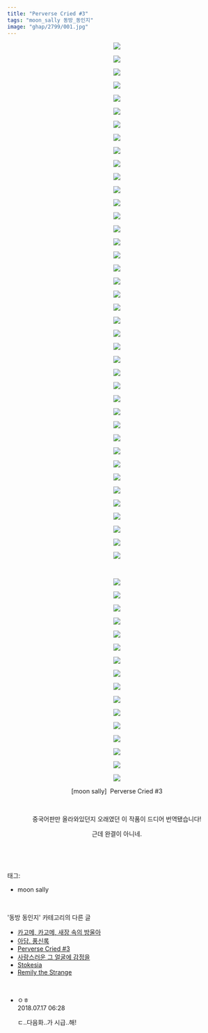 ```yaml
---
title: "Perverse Cried #3"
tags: "moon_sally 동방_동인지"
image: "ghap/2799/001.jpg"
---
```

<div class="article">
<p style="text-align: center; clear: none; float: none;"><img src="{{ site.nasurl }}/ghap/2799/001.jpg"/></p>
<p style="text-align: center; clear: none; float: none;"><img src="{{ site.nasurl }}/ghap/2799/002.jpg"/></p>
<p style="text-align: center; clear: none; float: none;"><img src="{{ site.nasurl }}/ghap/2799/003.jpg"/></p>
<p style="text-align: center; clear: none; float: none;"><img src="{{ site.nasurl }}/ghap/2799/004.jpg"/></p>
<p style="text-align: center; clear: none; float: none;"><img src="{{ site.nasurl }}/ghap/2799/005.jpg"/></p>
<p style="text-align: center; clear: none; float: none;"><img src="{{ site.nasurl }}/ghap/2799/006.jpg"/></p>
<p style="text-align: center; clear: none; float: none;"><img src="{{ site.nasurl }}/ghap/2799/007.jpg"/></p>
<p style="text-align: center; clear: none; float: none;"><img src="{{ site.nasurl }}/ghap/2799/008.jpg"/></p>
<p style="text-align: center; clear: none; float: none;"><img src="{{ site.nasurl }}/ghap/2799/009.jpg"/></p>
<p style="text-align: center; clear: none; float: none;"><img src="{{ site.nasurl }}/ghap/2799/010.jpg"/></p>
<p style="text-align: center; clear: none; float: none;"><img src="{{ site.nasurl }}/ghap/2799/011.jpg"/></p>
<p style="text-align: center; clear: none; float: none;"><img src="{{ site.nasurl }}/ghap/2799/012.jpg"/></p>
<p style="text-align: center; clear: none; float: none;"><img src="{{ site.nasurl }}/ghap/2799/013.jpg"/></p>
<p style="text-align: center; clear: none; float: none;"><img src="{{ site.nasurl }}/ghap/2799/014.jpg"/></p>
<p style="text-align: center; clear: none; float: none;"><img src="{{ site.nasurl }}/ghap/2799/015.jpg"/></p>
<p style="text-align: center; clear: none; float: none;"><img src="{{ site.nasurl }}/ghap/2799/016.jpg"/></p>
<p style="text-align: center; clear: none; float: none;"><img src="{{ site.nasurl }}/ghap/2799/017.jpg"/></p>
<p style="text-align: center; clear: none; float: none;"><img src="{{ site.nasurl }}/ghap/2799/018.jpg"/></p>
<p style="text-align: center; clear: none; float: none;"><img src="{{ site.nasurl }}/ghap/2799/019.jpg"/></p>
<p style="text-align: center; clear: none; float: none;"><img src="{{ site.nasurl }}/ghap/2799/020.jpg"/></p>
<p style="text-align: center; clear: none; float: none;"><img src="{{ site.nasurl }}/ghap/2799/021.jpg"/></p>
<p style="text-align: center; clear: none; float: none;"><img src="{{ site.nasurl }}/ghap/2799/022.jpg"/></p>
<p style="text-align: center; clear: none; float: none;"><img src="{{ site.nasurl }}/ghap/2799/023.jpg"/></p>
<p style="text-align: center; clear: none; float: none;"><img src="{{ site.nasurl }}/ghap/2799/024.jpg"/></p>
<p style="text-align: center; clear: none; float: none;"><img src="{{ site.nasurl }}/ghap/2799/025.jpg"/></p>
<p style="text-align: center; clear: none; float: none;"><img src="{{ site.nasurl }}/ghap/2799/026.jpg"/></p>
<p style="text-align: center; clear: none; float: none;"><img src="{{ site.nasurl }}/ghap/2799/027.jpg"/></p>
<p style="text-align: center; clear: none; float: none;"><img src="{{ site.nasurl }}/ghap/2799/028.jpg"/></p>
<p style="text-align: center; clear: none; float: none;"><img src="{{ site.nasurl }}/ghap/2799/029.jpg"/></p>
<p style="text-align: center; clear: none; float: none;"><img src="{{ site.nasurl }}/ghap/2799/030.jpg"/></p>
<p style="text-align: center; clear: none; float: none;"><img src="{{ site.nasurl }}/ghap/2799/031.jpg"/></p>
<p style="text-align: center; clear: none; float: none;"><img src="{{ site.nasurl }}/ghap/2799/032.jpg"/></p>
<p style="text-align: center; clear: none; float: none;"><img src="{{ site.nasurl }}/ghap/2799/033.jpg"/></p>
<p style="text-align: center; clear: none; float: none;"><img src="{{ site.nasurl }}/ghap/2799/034.jpg"/></p>
<p style="text-align: center; clear: none; float: none;"><img src="{{ site.nasurl }}/ghap/2799/035.jpg"/></p>
<p style="text-align: center; clear: none; float: none;"><img src="{{ site.nasurl }}/ghap/2799/036.jpg"/></p>
<p style="text-align: center; clear: none; float: none;"><img src="{{ site.nasurl }}/ghap/2799/037.jpg"/></p>
<p style="text-align: center; clear: none; float: none;"><img src="{{ site.nasurl }}/ghap/2799/038.jpg"/></p>
<p style="text-align: center; clear: none; float: none;"><img src="{{ site.nasurl }}/ghap/2799/039.jpg"/></p>
<p style="text-align: center; clear: none; float: none;"><img src="{{ site.nasurl }}/ghap/2799/040.jpg"/></p>
<p style="text-align: center; clear: none; float: none;"><br/></p>
<p style="text-align: center; clear: none; float: none;"><img src="{{ site.nasurl }}/ghap/2799/041.jpg"/></p>
<p style="text-align: center; clear: none; float: none;"><img src="{{ site.nasurl }}/ghap/2799/042.jpg"/></p>
<p style="text-align: center; clear: none; float: none;"><img src="{{ site.nasurl }}/ghap/2799/043.jpg"/></p>
<p style="text-align: center; clear: none; float: none;"><img src="{{ site.nasurl }}/ghap/2799/044.jpg"/></p>
<p style="text-align: center; clear: none; float: none;"><img src="{{ site.nasurl }}/ghap/2799/045.jpg"/></p>
<p style="text-align: center; clear: none; float: none;"><img src="{{ site.nasurl }}/ghap/2799/046.jpg"/></p>
<p style="text-align: center; clear: none; float: none;"><img src="{{ site.nasurl }}/ghap/2799/047.jpg"/></p>
<p style="text-align: center; clear: none; float: none;"><img src="{{ site.nasurl }}/ghap/2799/048.jpg"/></p>
<p style="text-align: center; clear: none; float: none;"><img src="{{ site.nasurl }}/ghap/2799/049.jpg"/></p>
<p style="text-align: center; clear: none; float: none;"><img src="{{ site.nasurl }}/ghap/2799/050.jpg"/></p>
<p style="text-align: center; clear: none; float: none;"><img src="{{ site.nasurl }}/ghap/2799/051.jpg"/></p>
<p style="text-align: center; clear: none; float: none;"><img src="{{ site.nasurl }}/ghap/2799/052.jpg"/></p>
<p style="text-align: center; clear: none; float: none;"><img src="{{ site.nasurl }}/ghap/2799/053.jpg"/></p>
<p style="text-align: center; clear: none; float: none;"><img src="{{ site.nasurl }}/ghap/2799/054.jpg"/></p>
<p style="text-align: center; clear: none; float: none;"><img src="{{ site.nasurl }}/ghap/2799/055.jpg"/></p>
<p style="text-align: center; clear: none; float: none;"><img src="{{ site.nasurl }}/ghap/2799/056.jpg"/></p>
<p style="text-align: center; clear: none; float: none;">[moon sally]  Perverse Cried #3</p>
<p style="text-align: center; clear: none; float: none;"><br/></p>
<p style="text-align: center; clear: none; float: none;">중국어판만 올라와있던지 오래였던 이 작품이 드디어 번역됐습니다!</p>
<p style="text-align: center; clear: none; float: none;">근데 완결이 아니네.<br/></p>
<p><br/></p>
</div><br/>
<div class="tagTrail">
<p>태그: </p>
<ul>
<li>moon sally</li>
</ul>
</div><br/>
<div class="another">
<p>'동방 동인지' 카테고리의 다른 글</p>
<ul>
<li><a href="/2016-12-01-ghap_2801">카고메, 카고메, 새장 속의 방울아</a></li>
<li><a href="/2016-12-01-ghap_2800">아담. 풍신록</a></li>
<li><a href="/2016-11-29-ghap_2799">Perverse Cried #3</a></li>
<li><a href="/2016-11-29-ghap_2798">사랑스러운 그 얼굴에 감정을</a></li>
<li><a href="/2016-11-29-ghap_2797">Stokesia</a></li>
<li><a href="/2016-11-29-ghap_2796">Remily the Strange</a></li>
</ul>
</div><br/>
<div class="cb_module cb_fluid">
<div class="cb_wrt cb_profile">
<div class="comment">
<ul>
<li class="cb_thumb_off" id="comment15288348">
<div class="cb_comment_area">
<div class="cb_info_area">
<div class="cb_section">
<span class="cb_nick_name">ㅇㅎ</span>
</div>
<div class="cb_section">
<span class="cb_date">2018.07.17 06:28 </span>
</div>
</div>
<div class="cb_dsc_comment">
<p class="cb_dsc">
											ㄷ..다음화..가 시급..해!
										</p>
</div>
</div></li>
</ul>
</div>
</div><!-- commentList close -->
</div><br/>
